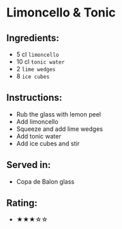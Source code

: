 # Limoncello & Tonic

## Ingredients:
- 5 cl `limoncello`
- 10 cl `tonic water`
- 2 `lime wedges`
- 8 `ice cubes`

## Instructions:
- Rub the glass with lemon peel
- Add limoncello
- Squeeze and add lime wedges
- Add tonic water
- Add ice cubes and stir

## Served in:
- Copa de Balon glass

## Rating:
- ★★★☆☆